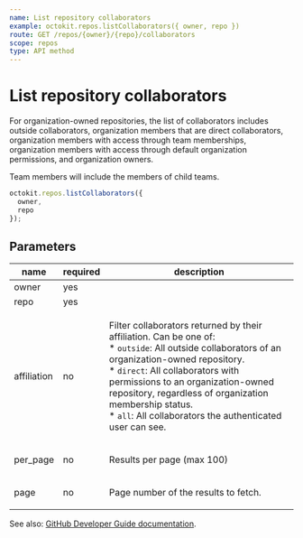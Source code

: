 ```yaml
---
name: List repository collaborators
example: octokit.repos.listCollaborators({ owner, repo })
route: GET /repos/{owner}/{repo}/collaborators
scope: repos
type: API method
---
```


# List repository collaborators

For organization-owned repositories, the list of collaborators includes outside collaborators, organization members that are direct collaborators, organization members with access through team memberships, organization members with access through default organization permissions, and organization owners.

Team members will include the members of child teams.

```js
octokit.repos.listCollaborators({
  owner,
  repo
});
```

## Parameters

<table>
  <thead>
    <tr>
      <th>name</th>
      <th>required</th>
      <th>description</th>
    </tr>
  </thead>
  <tbody>
    <tr><td>owner</td><td>yes</td><td>

</td></tr>
<tr><td>repo</td><td>yes</td><td>

</td></tr>
<tr><td>affiliation</td><td>no</td><td>

Filter collaborators returned by their affiliation. Can be one of:  
\* `outside`: All outside collaborators of an organization-owned repository.  
\* `direct`: All collaborators with permissions to an organization-owned repository, regardless of organization membership status.  
\* `all`: All collaborators the authenticated user can see.

</td></tr>
<tr><td>per_page</td><td>no</td><td>

Results per page (max 100)

</td></tr>
<tr><td>page</td><td>no</td><td>

Page number of the results to fetch.

</td></tr>
  </tbody>
</table>

See also: [GitHub Developer Guide documentation](https://docs.github.com/rest/reference/repos#list-repository-collaborators).
